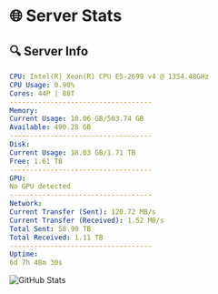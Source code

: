 # 🌐 Server Stats
## 🔍 Server Info
```yaml
CPU: Intel(R) Xeon(R) CPU E5-2699 v4 @ 1354.48GHz
CPU Usage: 0.90%
Cores: 44P | 88T
-----------------------------------
Memory:
Current Usage: 10.06 GB/503.74 GB
Available: 490.28 GB
-----------------------------------
Disk:
Current Usage: 18.03 GB/1.71 TB
Free: 1.61 TB
-----------------------------------
GPU:
No GPU detected
-----------------------------------
Network:
Current Transfer (Sent): 120.72 MB/s
Current Transfer (Received): 1.52 MB/s
Total Sent: 58.99 TB
Total Received: 1.11 TB
-----------------------------------
Uptime:
6d 7h 48m 30s
```
![GitHub Stats](https://img.shields.io/badge/Updated-2025-02-14_06:31:48-blue)